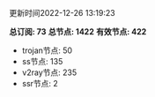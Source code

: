 更新时间2022-12-26 13:19:23

**总订阅: 73**
**总节点: 1422**
**有效节点: 422**
- trojan节点: 50
- ss节点: 135
- v2ray节点: 235
- ssr节点: 2
